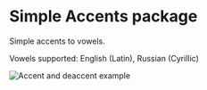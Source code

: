 # Simple Accents package

Simple accents to vowels.

Vowels supported: English (Latin), Russian (Cyrillic)

![Accent and deaccent example](https://cloud.githubusercontent.com/assets/3195612/26021253/a76c4922-3792-11e7-9e80-7ddbbf869c0d.gif)
